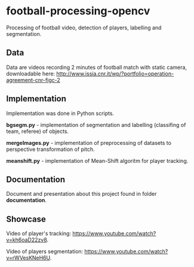 # football-processing-opencv
Processing of football video, detection of players, labelling and segmentation.

## Data
Data are videos recording 2 minutes of football match with static camera, downloadable here:
http://www.issia.cnr.it/wp/?portfolio=operation-agreement-cnr-figc-2

## Implementation
Implementation was done in Python scripts.

**bgsegm.py** - implementation of segmentation and labelling (classifing of team, referee) of objects.

**mergeImages.py** - implementation of preprocessing of datasets to perspective transformation of pitch.

**meanshift.py** - implementation of Mean-Shift algoritm for player tracking.

## Documentation
Document and presentation about this project found in folder **documentation**.

## Showcase
Video of player's tracking: https://www.youtube.com/watch?v=kh6oaD22zv8.

Video of players segmentation: https://www.youtube.com/watch?v=rWVesKNeH6U.
